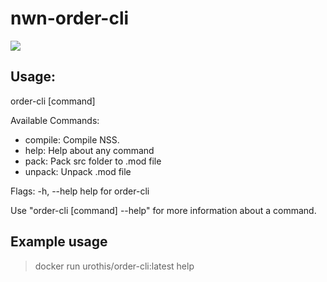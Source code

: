 # nwn-order-cli
[![](https://images.microbadger.com/badges/image/urothis/nwn-order.svg)](https://microbadger.com/images/urothis/nwn-order "Get your own image badge on microbadger.com")

## Usage:
  order-cli [command]

Available Commands:
  - compile: Compile NSS.
  - help: Help about any command
  - pack: Pack src folder to .mod file
  - unpack: Unpack .mod file

Flags:
  -h, --help   help for order-cli

Use "order-cli [command] --help" for more information about a command.

## Example usage

> docker run urothis/order-cli:latest help
